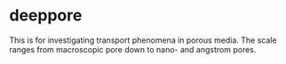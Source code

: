 # deeppore
This is for investigating transport phenomena in porous media. The scale ranges from macroscopic pore down to nano- and angstrom pores.
